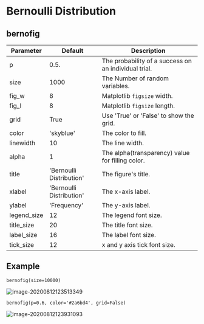 # Bernoulli Distribution

## bernofig

| Parameter   | Default                  | Description                                          |
| ----------- | ------------------------ | ---------------------------------------------------- |
| p           | 0.5.                     | The probability of a success on an individual trial. |
| size        | 1000                     | The Number of random variables.                      |
| fig_w       | 8                        | Matplotlib `figsize` width.                          |
| fig_l       | 8                        | Matplotlib `figsize` length.                         |
| grid        | True                     | Use 'True' or 'False' to show the grid.              |
| color       | 'skyblue'                | The color to fill.                                   |
| linewidth   | 10                       | The line width.                                      |
| alpha       | 1                        | The alpha(transparency) value for filling color.     |
| title       | 'Bernoulli Distribution' | The figure's title.                                  |
| xlabel      | 'Bernoulli Distribution' | The x-axis label.                                    |
| ylabel      | 'Frequency'              | The y-axis label.                                    |
| legend_size | 12                       | The legend font size.                                |
| title_size  | 20                       | The title font size.                                 |
| label_size  | 16                       | The label font size.                                 |
| tick_size   | 12                       | x and y axis tick font size.                         |

## Example

```
bernofig(size=10000)
```

![image-20200812123513349](/Users/shinokada/pythonproject/statsfig/statsfig-python/image/bernoulli1.png)



```
bernofig(p=0.6, color='#2a6bd4', grid=False)
```

![image-20200812123931093](/Users/shinokada/pythonproject/statsfig/statsfig-python/image/bernoulli2.png)
